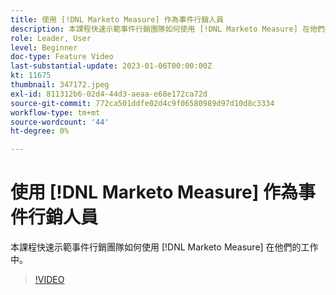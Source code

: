 ```yaml
---
title: 使用 [!DNL Marketo Measure] 作為事件行銷人員
description: 本課程快速示範事件行銷團隊如何使用 [!DNL Marketo Measure] 在他們的工作中。
role: Leader, User
level: Beginner
doc-type: Feature Video
last-substantial-update: 2023-01-06T00:00:00Z
kt: 11675
thumbnail: 347172.jpeg
exl-id: 811312b6-02d4-44d3-aeaa-e68e172ca72d
source-git-commit: 772ca501ddfe02d4c9f06580989d97d10d8c3334
workflow-type: tm+mt
source-wordcount: '44'
ht-degree: 0%

---
```


# 使用 [!DNL Marketo Measure] 作為事件行銷人員

本課程快速示範事件行銷團隊如何使用 [!DNL Marketo Measure] 在他們的工作中。

>[!VIDEO](https://video.tv.adobe.com/v/347172/?quality=12&learn=on)
